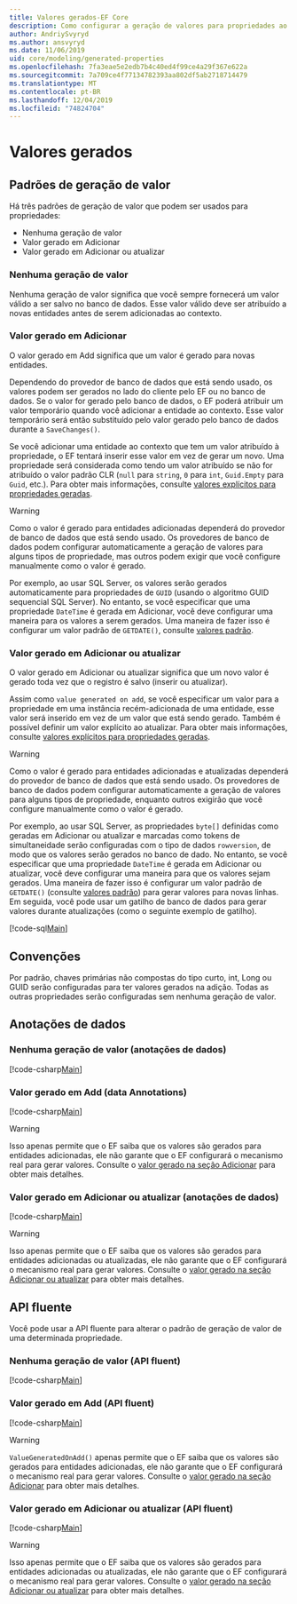 ```yaml
---
title: Valores gerados-EF Core
description: Como configurar a geração de valores para propriedades ao usar Entity Framework Core
author: AndriySvyryd
ms.author: ansvyryd
ms.date: 11/06/2019
uid: core/modeling/generated-properties
ms.openlocfilehash: 7fa3eae5e2edb7b4c40ed4f99ce4a29f367e622a
ms.sourcegitcommit: 7a709ce4f77134782393aa802df5ab2718714479
ms.translationtype: MT
ms.contentlocale: pt-BR
ms.lasthandoff: 12/04/2019
ms.locfileid: "74824704"
---
```

# <a name="generated-values"></a>Valores gerados

## <a name="value-generation-patterns"></a>Padrões de geração de valor

Há três padrões de geração de valor que podem ser usados para propriedades:

* Nenhuma geração de valor
* Valor gerado em Adicionar
* Valor gerado em Adicionar ou atualizar

### <a name="no-value-generation"></a>Nenhuma geração de valor

Nenhuma geração de valor significa que você sempre fornecerá um valor válido a ser salvo no banco de dados. Esse valor válido deve ser atribuído a novas entidades antes de serem adicionadas ao contexto.

### <a name="value-generated-on-add"></a>Valor gerado em Adicionar

O valor gerado em Add significa que um valor é gerado para novas entidades.

Dependendo do provedor de banco de dados que está sendo usado, os valores podem ser gerados no lado do cliente pelo EF ou no banco de dados. Se o valor for gerado pelo banco de dados, o EF poderá atribuir um valor temporário quando você adicionar a entidade ao contexto. Esse valor temporário será então substituído pelo valor gerado pelo banco de dados durante a `SaveChanges()`.

Se você adicionar uma entidade ao contexto que tem um valor atribuído à propriedade, o EF tentará inserir esse valor em vez de gerar um novo. Uma propriedade será considerada como tendo um valor atribuído se não for atribuído o valor padrão CLR (`null` para `string`, `0` para `int`, `Guid.Empty` para `Guid`, etc.). Para obter mais informações, consulte [valores explícitos para propriedades geradas](../saving/explicit-values-generated-properties.md).

> [!WARNING]  
> Como o valor é gerado para entidades adicionadas dependerá do provedor de banco de dados que está sendo usado. Os provedores de banco de dados podem configurar automaticamente a geração de valores para alguns tipos de propriedade, mas outros podem exigir que você configure manualmente como o valor é gerado.
>
> Por exemplo, ao usar SQL Server, os valores serão gerados automaticamente para propriedades de `GUID` (usando o algoritmo GUID sequencial SQL Server). No entanto, se você especificar que uma propriedade `DateTime` é gerada em Adicionar, você deve configurar uma maneira para os valores a serem gerados. Uma maneira de fazer isso é configurar um valor padrão de `GETDATE()`, consulte [valores padrão](relational/default-values.md).

### <a name="value-generated-on-add-or-update"></a>Valor gerado em Adicionar ou atualizar

O valor gerado em Adicionar ou atualizar significa que um novo valor é gerado toda vez que o registro é salvo (inserir ou atualizar).

Assim como `value generated on add`, se você especificar um valor para a propriedade em uma instância recém-adicionada de uma entidade, esse valor será inserido em vez de um valor que está sendo gerado. Também é possível definir um valor explícito ao atualizar. Para obter mais informações, consulte [valores explícitos para propriedades geradas](../saving/explicit-values-generated-properties.md).

> [!WARNING]
> Como o valor é gerado para entidades adicionadas e atualizadas dependerá do provedor de banco de dados que está sendo usado. Os provedores de banco de dados podem configurar automaticamente a geração de valores para alguns tipos de propriedade, enquanto outros exigirão que você configure manualmente como o valor é gerado.
>
> Por exemplo, ao usar SQL Server, as propriedades `byte[]` definidas como geradas em Adicionar ou atualizar e marcadas como tokens de simultaneidade serão configuradas com o tipo de dados `rowversion`, de modo que os valores serão gerados no banco de dado. No entanto, se você especificar que uma propriedade `DateTime` é gerada em Adicionar ou atualizar, você deve configurar uma maneira para que os valores sejam gerados. Uma maneira de fazer isso é configurar um valor padrão de `GETDATE()` (consulte [valores padrão](relational/default-values.md)) para gerar valores para novas linhas. Em seguida, você pode usar um gatilho de banco de dados para gerar valores durante atualizações (como o seguinte exemplo de gatilho).
>
> [!code-sql[Main](../../../samples/core/Modeling/FluentAPI/ValueGeneratedOnAddOrUpdate.sql)]

## <a name="conventions"></a>Convenções

Por padrão, chaves primárias não compostas do tipo curto, int, Long ou GUID serão configuradas para ter valores gerados na adição. Todas as outras propriedades serão configuradas sem nenhuma geração de valor.

## <a name="data-annotations"></a>Anotações de dados

### <a name="no-value-generation-data-annotations"></a>Nenhuma geração de valor (anotações de dados)

[!code-csharp[Main](../../../samples/core/Modeling/DataAnnotations/ValueGeneratedNever.cs#Sample)]

### <a name="value-generated-on-add-data-annotations"></a>Valor gerado em Add (data Annotations)

[!code-csharp[Main](../../../samples/core/Modeling/DataAnnotations/ValueGeneratedOnAdd.cs#Sample)]

> [!WARNING]  
> Isso apenas permite que o EF saiba que os valores são gerados para entidades adicionadas, ele não garante que o EF configurará o mecanismo real para gerar valores. Consulte o [valor gerado na seção Adicionar](#value-generated-on-add) para obter mais detalhes.

### <a name="value-generated-on-add-or-update-data-annotations"></a>Valor gerado em Adicionar ou atualizar (anotações de dados)

[!code-csharp[Main](../../../samples/core/Modeling/DataAnnotations/ValueGeneratedOnAddOrUpdate.cs#Sample)]

> [!WARNING]  
> Isso apenas permite que o EF saiba que os valores são gerados para entidades adicionadas ou atualizadas, ele não garante que o EF configurará o mecanismo real para gerar valores. Consulte o [valor gerado na seção Adicionar ou atualizar](#value-generated-on-add-or-update) para obter mais detalhes.

## <a name="fluent-api"></a>API fluente

Você pode usar a API fluente para alterar o padrão de geração de valor de uma determinada propriedade.

### <a name="no-value-generation-fluent-api"></a>Nenhuma geração de valor (API fluent)

[!code-csharp[Main](../../../samples/core/Modeling/FluentAPI/ValueGeneratedNever.cs#Sample)]

### <a name="value-generated-on-add-fluent-api"></a>Valor gerado em Add (API fluent)

[!code-csharp[Main](../../../samples/core/Modeling/FluentAPI/ValueGeneratedOnAdd.cs#Sample)]

> [!WARNING]  
> `ValueGeneratedOnAdd()` apenas permite que o EF saiba que os valores são gerados para entidades adicionadas, ele não garante que o EF configurará o mecanismo real para gerar valores.  Consulte o [valor gerado na seção Adicionar](#value-generated-on-add) para obter mais detalhes.

### <a name="value-generated-on-add-or-update-fluent-api"></a>Valor gerado em Adicionar ou atualizar (API fluent)

[!code-csharp[Main](../../../samples/core/Modeling/FluentAPI/ValueGeneratedOnAddOrUpdate.cs#Sample)]

> [!WARNING]  
> Isso apenas permite que o EF saiba que os valores são gerados para entidades adicionadas ou atualizadas, ele não garante que o EF configurará o mecanismo real para gerar valores. Consulte o [valor gerado na seção Adicionar ou atualizar](#value-generated-on-add-or-update) para obter mais detalhes.

